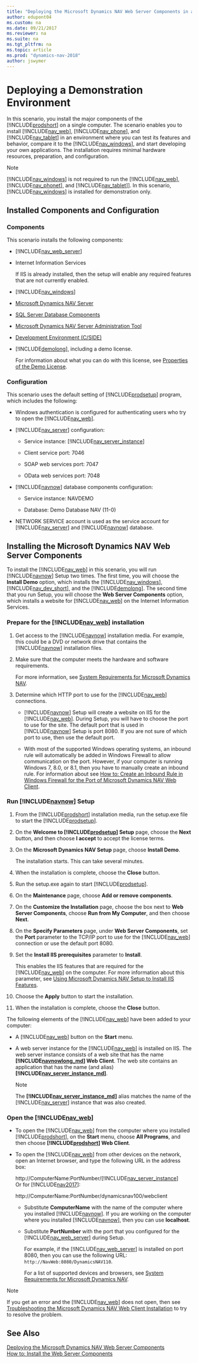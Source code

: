 ```yaml
---
title: "Deploying the Microsoft Dynamics NAV Web Server Components in a Demonstration Environment"
author: edupont04
ms.custom: na
ms.date: 09/21/2017
ms.reviewer: na
ms.suite: na
ms.tgt_pltfrm: na
ms.topic: article
ms.prod: "dynamics-nav-2018"
author: jswymer
---
```

# Deploying a Demonstration Environment
In this scenario, you install the major components of the [!INCLUDE[prodshort](../developer/includes/prodshort.md)] on a single computer. The scenario enables you to install [!INCLUDE[nav_web](../developer/includes/nav_web_md.md)], [!INCLUDE[nav_phone](../developer/includes/nav_phone_md.md)], and [!INCLUDE[nav_tablet](../developer/includes/nav_tablet_md.md)] in an environment where you can test its features and behavior, compare it to the [!INCLUDE[nav_windows](../developer/includes/nav_windows_md.md)], and start developing your own applications. The installation requires minimal hardware resources, preparation, and configuration.  

> [!NOTE]  
>  [!INCLUDE[nav_windows](../developer/includes/nav_windows_md.md)] is not required to run the [!INCLUDE[nav_web](../developer/includes/nav_web_md.md)], [!INCLUDE[nav_phonet](../developer/includes/nav_phone_md.md)], and [!INCLUDE[nav_tablet](../developer/includes/nav_tablet_md.md)]]. In this scenario, [!INCLUDE[nav_windows](../developer/includes/nav_windows_md.md)] is installed for demonstration only.  

## Installed Components and Configuration  

### Components  
 This scenario installs the following components:  

-   [!INCLUDE[nav_web_server](../developer/includes/nav_web_server_md.md)]  

-   Internet Information Services

    If IIS is already installed, then the setup will enable any required features that are not currently enabled.

-   [!INCLUDE[nav_windows](../developer/includes/nav_windows_md.md)]  

-   [Microsoft Dynamics NAV Server](Microsoft-Dynamics-NAV-Server.md)  

-   [SQL Server Database Components](SQL-Server-Database-Components.md)  

-   [Microsoft Dynamics NAV Server Administration Tool](Microsoft-Dynamics-NAV-Server-Administration-Tool.md)  

-   [Development Environment (C/SIDE)](Development-Environment--C-SIDE-.md)  

-   [!INCLUDE[demolong](../developer/includes/demolong_md.md)], including a demo license.  

     For information about what you can do with this license, see [Properties of the Demo License](Properties-of-the-Demo-License.md).  

### Configuration  
 This scenario uses the default setting of [!INCLUDE[prodsetup](../developer/includes/prodsetup.md)] program, which includes the following:  

-   Windows authentication is configured for authenticating users who try to open the [!INCLUDE[nav_web](../developer/includes/nav_web_md.md)].  

-   [!INCLUDE[nav_server](../developer/includes/nav_server_md.md)] configuration:  

    -   Service instance: [!INCLUDE[nav_server_instance](../developer/includes/nav_server_instance_md.md)]  

    -   Client service port: 7046  

    -   SOAP web services port: 7047  

    -   OData web services port: 7048  

-   [!INCLUDE[navnow](../developer/includes/navnow_md.md)] database components configuration:  

    -   Service instance: NAVDEMO  

    -   Database: Demo Database NAV \(11-0\)  

-   NETWORK SERVICE account is used as the service account for [!INCLUDE[nav_server](../developer/includes/nav_server_md.md)] and [!INCLUDE[navnow](../developer/includes/navnow_md.md)] database.  

## Installing the Microsoft Dynamics NAV Web Server Components  
 To install the [!INCLUDE[nav_web](../developer/includes/nav_web_md.md)] in this scenario, you will run [!INCLUDE[navnow](../developer/includes/navnow_md.md)] Setup two times. The first time, you will choose the **Install Demo** option, which installs the [!INCLUDE[nav_windows](../developer/includes/nav_windows_md.md)], [!INCLUDE[nav_dev_short](../developer/includes/nav_dev_short_md.md)], and the [!INCLUDE[demolong](../developer/includes/demolong_md.md)]. The second time that you run Setup, you will choose the **Web Server Components** option, which installs a website for [!INCLUDE[nav_web](../developer/includes/nav_web_md.md)] on the Internet Information Services.  

### Prepare for the [!INCLUDE[nav_web](../developer/includes/nav_web_md.md)] installation  

1.  Get access to the [!INCLUDE[navnow](../developer/includes/navnow_md.md)] installation media. For example, this could be a DVD or network drive that contains the [!INCLUDE[navnow](../developer/includes/navnow_md.md)] installation files.  

2.  Make sure that the computer meets the hardware and software requirements.  

     For more information, see [System Requirements for Microsoft Dynamics NAV](System-Requirements-for-Microsoft-Dynamics-NAV.md).  


4.  Determine which HTTP port to use for the [!INCLUDE[nav_web](../developer/includes/nav_web_md.md)] connections. 

    -   [!INCLUDE[navnow](../developer/includes/navnow_md.md)] Setup will create a website on IIS for the [!INCLUDE[nav_web](../developer/includes/nav_web_md.md)]. During Setup, you will have to choose the port to use for the site. The default port that is used in [!INCLUDE[navnow](../developer/includes/navnow_md.md)] Setup is port 8080. If you are not sure of which port to use, then use the default port. 

    -    With most of the supported Windows operating systems, an inbound rule will automatically be added in Windows Firewall to allow communication on the port. However, if your computer is running Windows 7, 8.0, or 8.1, then you have to manually create an inbound rule. For information about see [How to: Create an Inbound Rule in Windows Firewall for the Port of Microsoft Dynamics NAV Web Client](How-to--Create-an-Inbound-Rule-in-Windows-Firewall-for-the-Port-of-Microsoft-Dynamics-NAV-Web-Client.md).  


### Run [!INCLUDE[navnow](../developer/includes/navnow_md.md)] Setup  

1.  From the [!INCLUDE[prodshort](../developer/includes/prodshort.md)] installation media, run the setup.exe file to start the [!INCLUDE[prodsetup](../developer/includes/prodsetup.md)].  

2.  On the **Welcome to [!INCLUDE[prodsetup](../developer/includes/prodsetup.md)] Setup** page, choose the **Next** button, and then choose **I accept** to accept the license terms.  

3.  On the **Microsoft Dynamics NAV Setup** page, choose **Install Demo**.  

     The installation starts. This can take several minutes.  

4.  When the installation is complete, choose the **Close** button.  

5.  Run the setup.exe again to start  [!INCLUDE[prodsetup](../developer/includes/prodsetup.md)].  

6.  On the **Maintenance** page, choose **Add or remove components**.  

7.  On the **Customize the Installation** page, choose the box next to **Web Server Components**, choose **Run from My Computer**, and then choose **Next**.  

8.  On the **Specify Parameters** page, under **Web Server Components**, set the **Port** parameter to the TCP/IP port to use for the [!INCLUDE[nav_web](../developer/includes/nav_web_md.md)] connection or use the default port 8080.  

9. Set the **Install IIS prerequisites** parameter to **Install**.  

     This enables the IIS features that are required for the [!INCLUDE[nav_web](../developer/includes/nav_web_md.md)] on the computer. For more information about this parameter, see [Using Microsoft Dynamics NAV Setup to Install IIS Features](Using-Microsoft-Dynamics-NAV-Setup-to-Install-IIS-Features.md).  
10. Choose the **Apply** button to start the installation.  
  

11. When the installation is complete, choose the **Close** button.  

 The following elements of the [!INCLUDE[nav_web](../developer/includes/nav_web_md.md)] have been added to your computer:  

-   A [!INCLUDE[nav_web](../developer/includes/nav_web_md.md)] button on the **Start** menu.  

-   A web server instance for the [!INCLUDE[nav_web](../developer/includes/nav_web_md.md)] is installed on IIS. The web server instance consists of a web site that has the name **[!INCLUDE[navnowlong_md](../developer/includes/navnowlong_md.md)] Web Client**. The web site contains an application that has the name (and alias) **[!INCLUDE[nav_server_instance_md](../developer/includes/nav_server_instance_md.md)]**.  

    > [!NOTE]  
    >  The **[!INCLUDE[nav_server_instance_md](../developer/includes/nav_server_instance_md.md)]** alias matches the name of the [!INCLUDE[nav_server](../developer/includes/nav_server_md.md)] instance that was also created.  

### Open the [!INCLUDE[nav_web](../developer/includes/nav_web_md.md)]  

-   To open the [!INCLUDE[nav_web](../developer/includes/nav_web_md.md)] from the computer where you installed [!INCLUDE[prodshort](../developer/includes/prodshort.md)], on the **Start** menu, choose **All Programs**, and then choose **[!INCLUDE[prodshort](../developer/includes/prodshort.md)] Web Client**.  

-   To open the [!INCLUDE[nav_web](../developer/includes/nav_web_md.md)] from other devices on the network, open an Internet browser, and type the following URL in the address box:  

    http://ComputerName:PortNumber/[!INCLUDE[nav_server_instance](../developer/includes/nav_server_instance_md.md)]  
    Or for [!INCLUDE[nav2017](../developer/includes/nav2017.md)]:
    
    http://ComputerName:PortNumber/dynamicsnav100/webclient

    -   Substitute **ComputerName** with the name of the computer where you installed [!INCLUDE[navnow](../developer/includes/navnow_md.md)]. If you are working on the computer where you installed [!INCLUDE[navnow](../developer/includes/navnow_md.md)], then you can use **localhost**.  

    -   Substitute **PortNumber** with the port that you configured for the [!INCLUDE[nav_web_server](../developer/includes/nav_web_server_md.md)] during Setup.  

        For example, if the [!INCLUDE[nav_web_server](../developer/includes/nav_web_server_md.md)] is installed on port 8080, then you can use the following URL: `http://NavWeb:8080/DynamicsNAV110`. 

        For a list of supported devices and browsers, see [System Requirements for Microsoft Dynamics NAV](System-Requirements-for-Microsoft-Dynamics-NAV.md).  

> [!NOTE]  
>  If you get an error and the [!INCLUDE[nav_web](../developer/includes/nav_web_md.md)] does not open, then see [Troubleshooting the Microsoft Dynamics NAV Web Client Installation](Troubleshooting-the-Microsoft-Dynamics-NAV-Web-Client-Installation.md) to try to resolve the problem.  

## See Also  
 [Deploying the Microsoft Dynamics NAV Web Server Components](Deploying-the-Microsoft-Dynamics-NAV-Web-Server-Components.md)   
 [How to: Install the Web Server Components](How-to--Install-the-Web-Server-Components.md)
